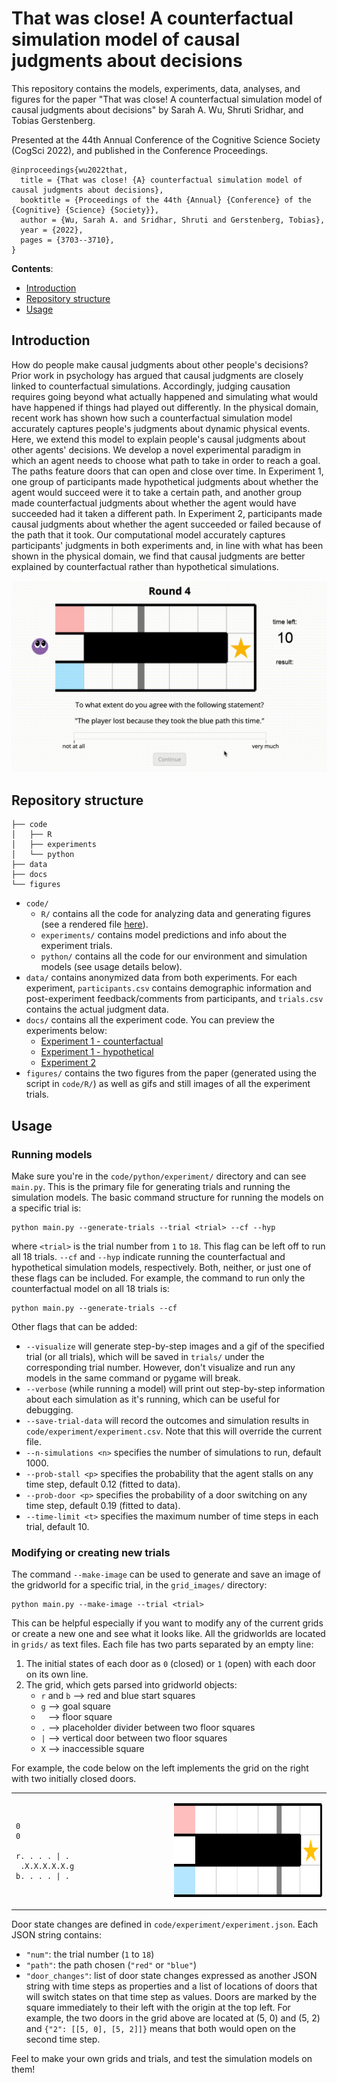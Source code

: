 # That was close! A counterfactual simulation model of causal judgments about decisions

This repository contains the models, experiments, data, analyses, and figures
for the paper "That was close! A counterfactual simulation model of causal
judgments about decisions" by Sarah A. Wu, Shruti Sridhar, and Tobias Gerstenberg.

Presented at the 44th Annual Conference of the Cognitive Science Society
(CogSci 2022), and published in the Conference Proceedings.

```
@inproceedings{wu2022that,
  title = {That was close! {A} counterfactual simulation model of causal judgments about decisions},
  booktitle = {Proceedings of the 44th {Annual} {Conference} of the {Cognitive} {Science} {Society}},
  author = {Wu, Sarah A. and Sridhar, Shruti and Gerstenberg, Tobias},
  year = {2022},
  pages = {3703--3710},
}
```

__Contents__:
- [Introduction](#introduction)
- [Repository structure](#repository-structure)
- [Usage](#usage)


## Introduction

How do people make causal judgments about other people's decisions?
Prior work in psychology has argued that causal judgments are closely linked
to counterfactual simulations. Accordingly, judging causation requires going
beyond what actually happened and simulating what would have happened if
things had played out differently. In the physical domain, recent work has
shown how such a counterfactual simulation model accurately captures people's
judgments about dynamic physical events. Here, we extend this model to
explain people's causal judgments about other agents' decisions. We develop
a novel experimental paradigm in which an agent needs to choose what path
to take in order to reach a goal. The paths feature doors that can open and
close over time. In Experiment 1, one group of participants made hypothetical
judgments about whether the agent would succeed were it to take a certain path,
and another group made counterfactual judgments about whether the agent would
have succeeded had it taken a different path. In Experiment 2, participants
made causal judgments about whether the agent succeeded or failed because of
the path that it took. Our computational model accurately captures
participants' judgments in both experiments and, in line with what has been
shown in the physical domain, we find that causal judgments are better
explained by counterfactual rather than hypothetical simulations.

![example_trial](example_trial.gif)


## Repository structure 

```
├── code
│   ├── R
│   ├── experiments
│   └── python
├── data
├── docs
└── figures
```

- `code/`
    - `R/` contains all the code for analyzing data and generating figures
      (see a rendered file [here](https://cicl-stanford.github.io/counterfactual_decisions/)).
    - `experiments/` contains model predictions and info about the experiment trials.
    - `python/` contains all the code for our environment and simulation
      models (see usage details below).
- `data/` contains anonymized data from both experiments. For each experiment,
  `participants.csv` contains demographic information and post-experiment
  feedback/comments from participants, and `trials.csv` contains the actual
  judgment data.
- `docs/` contains all the experiment code. You can preview the experiments below:
    - [Experiment 1 - counterfactual](https://cicl-stanford.github.io/counterfactual_decisions/experiment1_cf/)
    - [Experiment 1 - hypothetical](https://cicl-stanford.github.io/counterfactual_decisions/experiment1_hyp/)
    - [Experiment 2](https://cicl-stanford.github.io/counterfactual_decisions/experiment2/)
- `figures/` contains the two figures from the paper (generated using the script
  in `code/R/`) as well as gifs and still images of all the experiment trials.


## Usage

### Running models

Make sure you're in the `code/python/experiment/` directory and can see `main.py`.
This is the primary file for generating trials and running the simulation models.
The basic command structure for running the models on a specific trial is:

```
python main.py --generate-trials --trial <trial> --cf --hyp
```

where `<trial>` is the trial number from `1` to `18`. This flag can be left off to run all 18 trials.
`--cf` and `--hyp` indicate running the counterfactual and hypothetical simulation models, respectively.
Both, neither, or just one of these flags can be included.
For example, the command to run only the counterfactual model on all 18 trials is:

```
python main.py --generate-trials --cf
```

Other flags that can be added:
- `--visualize` will generate step-by-step images and a gif of the specified trial (or
  all trials), which will be saved in `trials/` under the corresponding trial number.
  However, don't visualize and run any models in the same command or pygame will break.
- `--verbose` (while running a model) will print out step-by-step information
  about each simulation as it's running, which can be useful for debugging.
- `--save-trial-data` will record the outcomes and simulation results in
  `code/experiment/experiment.csv`. Note that this will override the current file.
- `--n-simulations <n>` specifies the number of simulations to run, default 1000.
- `--prob-stall <p>` specifies the probability that the agent stalls on any
  time step, default 0.12 (fitted to data).
- `--prob-door <p>` specifies the probability of a door switching on any time
  step, default 0.19 (fitted to data).
- `--time-limit <t>` specifies the maximum number of time steps in each trial, default 10.


### Modifying or creating new trials

The command `--make-image` can be used to generate and save an image of the gridworld
for a specific trial, in the `grid_images/` directory:

```
python main.py --make-image --trial <trial>
```

This can be helpful especially if you want to modify any of the current grids
or create a new one and see what it looks like.
All the gridworlds are located in `grids/` as text files. Each file has two parts separated by an empty line:

1. The initial states of each door as `0` (closed) or `1` (open) with each door on its own line.
2. The grid, which gets parsed into gridworld objects:
    - `r` and `b` --> red and blue start squares
    - `g` --> goal square
    - <code>&nbsp;</code> --> floor square
    - `.` --> placeholder divider between two floor squares
    - `|` --> vertical door between two floor squares
    - `X` --> inaccessible square

For example, the code below on the left implements the grid on the right with two initially closed doors.
<div align="center">
<table>
<tr>
<td style="width:50%">

```
0
0

r. . . . | .
 .X.X.X.X.X.g
b. . . . | .
```

</td>
<td>

<img src="code/python/experiment/grid_images/1.png" height="150"></img>

</td>
</tr>
</table>
</div>

Door state changes are defined in `code/experiment/experiment.json`. Each JSON string contains:
- `"num"`: the trial number (`1` to `18`)
- `"path"`: the path chosen (`"red"` or `"blue"`)
- `"door_changes"`: list of door state changes expressed as another JSON string
  with time steps as properties and a list of locations of doors that will
  switch states on that time step as values. Doors are marked by the square
  immediately to their left with the origin at the top left. For example,
  the two doors in the grid above are located at (5, 0) and (5, 2) and
  `{"2": [[5, 0], [5, 2]]}` means that both would open on the second time step.

Feel to make your own grids and trials, and test the simulation models on them!
